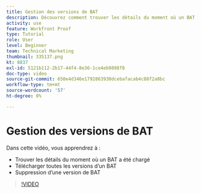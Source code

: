 ```yaml
---
title: Gestion des versions de BAT
description: Découvrez comment trouver les détails du moment où un BAT a été téléchargé, télécharger toutes les versions d’un BAT et supprimer une version de BAT dans [!DNL  Workfront].
activity: use
feature: Workfront Proof
type: Tutorial
role: User
level: Beginner
team: Technical Marketing
thumbnail: 335137.png
kt: 8837
exl-id: 5121b112-2b17-44f4-8e36-1ce4eb9898f8
doc-type: video
source-git-commit: 650e4d346e1792863930dcebafacab4c88f2a8bc
workflow-type: tm+mt
source-wordcount: '57'
ht-degree: 0%

---
```


# Gestion des versions de BAT

Dans cette vidéo, vous apprendrez à :

* Trouver les détails du moment où un BAT a été chargé
* Télécharger toutes les versions d’un BAT
* Suppression d’une version de BAT

>[!VIDEO](https://video.tv.adobe.com/v/335137/?quality=12&learn=on)

<!--
## Learn more
* Manage proof versions
* Remove or archive a proof
* Summary for documents overview
-->
